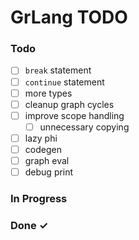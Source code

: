 # GrLang TODO

### Todo

- [ ] `break` statement
- [ ] `continue` statement
- [ ] more types
- [ ] cleanup graph cycles
- [ ] improve scope handling
  - [ ] unnecessary copying
- [ ] lazy phi
- [ ] codegen
- [ ] graph eval
- [ ] debug print

### In Progress

### Done ✓
